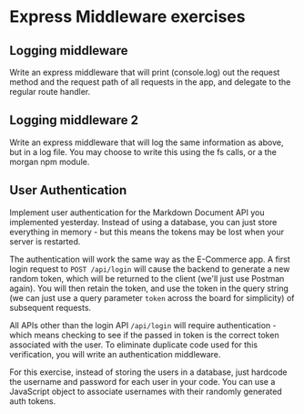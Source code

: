 # Express Middleware exercises

## Logging middleware

Write an express middleware that will print (console.log) out the request method and the request path of all requests in the app, and delegate to the regular route handler.


## Logging middleware 2

Write an express middleware that will log the same information as above, but in a log file. You may choose to write this using the fs calls, or a the morgan npm module.


## User Authentication

Implement user authentication for the Markdown Document API you implemented yesterday. Instead of using a database, you can just store everything in memory - but this means the tokens may be lost when your server is restarted.

The authentication will work the same way as the E-Commerce app. A first login request to `POST /api/login` will cause the backend to generate a new random token, which will be returned to the client (we'll just use Postman again). You will then retain the token, and use the token in the query string (we can just use a query parameter `token` across the board for simplicity) of subsequent requests.

All APIs other than the login API `/api/login` will require authentication - which means checking to see if the passed in token is the correct token associated with the user. To eliminate duplicate code used for this verification, you will write an authentication middleware.

For this exercise, instead of storing the users in a database, just hardcode the username and password for each user in your code. You can use a JavaScript object to associate usernames with their randomly generated auth tokens.
